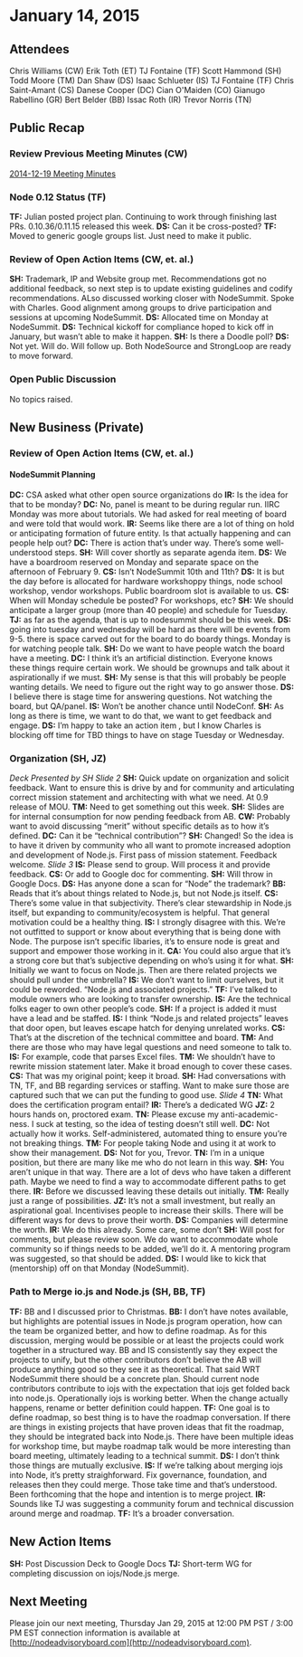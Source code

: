 # January 14, 2015

## Attendees
Chris Williams (CW)
Erik Toth (ET)
TJ Fontaine (TF)
Scott Hammond (SH)
Todd Moore (TM)
Dan Shaw (DS)
Isaac Schlueter (IS)
TJ Fontaine (TF)
Chris Saint-Amant (CS)
Danese Cooper (DC)
Cian O'Maiden (CO)
Gianugo Rabellino (GR)
Bert Belder (BB)
Issac Roth (IR)
Trevor Norris (TN)



## Public Recap

### Review Previous Meeting Minutes (CW)
[2014-12-19 Meeting Minutes](https://github.com/joyent/nodejs-advisory-board/blob/baf4891436da11ed681d21464a267b9a2a8f9ad5/meetings/2014-12-19/minutes.md)

### Node 0.12 Status (TF)
**TF:** Julian posted project plan. Continuing to work through finishing last PRs. 0.10.36/0.11.15 released this week.
**DS:** Can it be cross-posted?
**TF:** Moved to generic google groups list. Just need to make it public.

### Review of Open Action Items (CW, et. al.)
**SH:** Trademark, IP and Website group met. Recommendations got no additional feedback, so next step is to update existing guidelines and codify recommendations. ALso discussed working closer with NodeSummit. Spoke with Charles. Good alignment among groups to drive participation and sessions at upcoming NodeSummit.
**DS:** Allocated time on Monday at NodeSummit.
**DS:** Technical kickoff for compliance hoped to kick off in January, but wasn’t able to make it happen.
**SH:** Is there a Doodle poll?
**DS:** Not yet. Will do. Will follow up. Both NodeSource and StrongLoop are ready to move forward.

### Open Public Discussion
No topics raised.


## New Business (Private)

### Review of Open Action Items (CW, et. al.)

#### NodeSummit Planning
**DC:** CSA asked what other open source organizations do
**IR:** Is the idea for that to be monday?
**DC:** No, panel is meant to be during regular run. IIRC Monday was more about tutorials. We had asked for real meeting of board and were told that would work.
**IR:** Seems like there are a lot of thing on hold or anticipating formation of future entity. Is that actually happening and can people help out?
**DC:** There is action that’s under way. There’s some well-understood steps.
**SH:** Will cover shortly as separate agenda item.
**DS:** We have a boardroom reserved on Monday and separate space on the afternoon of February 9.
**CS:** Isn’t NodeSummit 10th and 11th?
**DS:** It is but the day before is allocated for hardware workshoppy things, node school workshop, vendor workshops. Public boardroom slot is available to us.
**CS:** When will Monday schedule be posted? For workshops, etc?
**SH:** We should anticipate a larger group (more than 40 people) and schedule for Tuesday.
**TJ:** as far as the agenda, that is up to nodesummit should be this week.
**DS:** going into tuesday and wednesday will be hard as there will be events from 9-5. there is space carved out for the board to do boardy things. Monday is for watching people talk.
**SH:** Do we want to have people watch the board have a meeting.
**DC:** I think it’s an artificial distinction. Everyone knows these things require certain work. We should be grownups and talk about it aspirationally if we must.
**SH:** My sense is that this will probably be people wanting details. We need to figure out the right way to go answer those.
**DS:** I believe there is stage time for answering questions. Not watching the board, but QA/panel.
**IS:** Won’t be another chance until NodeConf.
**SH:** As long as there is time, we want to do that, we want to get feedback and engage.
**DS:** I’m happy to take an action item , but I know Charles is blocking off time for TBD things to have on stage Tuesday or Wednesday.

### Organization (SH, JZ)
_Deck Presented by SH_
_Slide 2_
**SH:** Quick update on organization and solicit feedback. Want to ensure this is drive by and for community and articulating correct mission statement and architecting with what we need. At 0.9 release of MOU.
**TM:** Need to get something out this week.
**SH:** Slides are for internal consumption for now pending feedback from AB.
**CW:** Probably want to avoid discussing “merit” without specific details as to how it’s defined.
**DC:** Can it be “technical contribution”?
**SH:** Changed! So the idea is to have it driven by community who all want to promote increased adoption and development of Node.js. First pass of mission statement. Feedback welcome.
_Slide 3_
**IS:** Please send to group. Will process it and provide feedback.
**CS:** Or add to Google doc for commenting.
**SH:** Will throw in Google Docs.
**DS:** Has anyone done a scan for “Node” the trademark?
**BB:** Reads that it’s about things related to Node.js, but not Node.js itself.
**CS:** There’s some value in that subjectivity. There’s clear stewardship in Node.js itself, but expanding to community/ecosystem is helpful. That general motivation could be a healthy thing.
**IS:** I strongly disagree with this. We’re not outfitted to support or know about everything that is being done with Node. The purpose isn’t specific libaries, it’s to ensure node is great and support and empower those working in it.
**CA:** You could also argue that it’s a strong core but that’s subjective depending on who’s using it for what.
**SH:** Initially we want to focus on Node.js. Then are there related projects we should pull under the umbrella?
**IS:** We don’t want to limit ourselves, but it could be reworded. “Node.js and associated projects.”
**TF:** I’ve talked to module owners who are looking to transfer ownership.
**IS:** Are the technical folks eager to own other people’s code.
**SH:** If a project is added it must have a lead and be staffed.
**IS:** I think “Node.js and related projects” leaves that door open, but leaves escape hatch for denying unrelated works.
**CS:** That’s at the discretion of the technical committee and board.
**TM:** And there are those who may have legal questions and need someone to talk to.
**IS:** For example, code that parses Excel files.
**TM:** We shouldn’t have to rewrite mission statement later. Make it broad enough to cover these cases.
**CS:** That was my original point; keep it broad.
**SH:** Had conversations with TN, TF, and BB regarding services or staffing. Want to make sure those are captured such that we can put the funding to good use.
_Slide 4_
**TN:** What does the certification program entail?
**IR:** There’s a dedicated WG
**JZ:** 2 hours hands on, proctored exam.
**TN:** Please excuse my anti-academic-ness. I suck at testing, so the idea of testing doesn’t still well.
**DC:** Not actually how it works. Self-administered, automated thing to ensure you’re not breaking things.
**TM:** For people taking Node and using it at work to show their management.
**DS:** Not for you, Trevor.
**TN:** I’m in a unique position, but there are many like me who do not learn in this way.
**SH:** You aren’t unique in that way. There are a lot of devs who have taken a different path. Maybe we need to find a way to accommodate different paths to get there.
**IR:** Before we discussed leaving these details out initially.
**TM:** Really just a range of possibilities.
**JZ:** It’s not a small investment, but really an aspirational goal. Incentivises people to increase their skills. There will be different ways for devs to prove their worth.
**DS:** Companies will determine the worth.
**IR:** We do this already. Some care, some don’t
**SH:** Will post for comments, but please review soon. We do want to accommodate whole community so if things needs to be added, we’ll do it. A mentoring program was suggested, so that should be added.
**DS:** I would like to kick that (mentorship) off on that Monday (NodeSummit).


### Path to Merge io.js and Node.js (SH, BB, TF)
**TF:** BB and I discussed prior to Christmas.
**BB:** I don’t have notes available, but highlights are potential issues in Node.js program operation, how can the team be organized better, and how to define roadmap. As for this discussion, merging would be possible or at least the projects could work together in a structured way. BB and IS consistently say they expect the projects to unify, but the other contributors don’t believe the AB will produce anything good so they see it as theoretical. That said WRT NodeSummit there should be a concrete plan. Should current node contributors contribute to iojs with the expectation that iojs get folded back into node.js. Operationally iojs is working better. When the change actually happens, rename or better definition could happen.
**TF:** One goal is to define roadmap, so best thing is to have the roadmap conversation. If there are things in existing projects that have proven ideas that fit the roadmap, they should be integrated back into Node.js. There have been multiple ideas for workshop time, but maybe roadmap talk would be more interesting than board meeting, ultimately leading to a technical summit.
**DS:** I don’t think those things are mutually exclusive.
**IS:** If we’re talking about merging iojs into Node, it’s pretty straighforward. Fix governance, foundation, and releases then they could merge. Those take time and that’s understood. Been forthcoming that the hope and intention is to merge project.
**IR:** Sounds like TJ was suggesting a community forum and technical discussion around merge and roadmap.
**TF:** It’s a broader conversation.


## New Action Items
**SH:** Post Discussion Deck to Google Docs
**TJ:** Short-term WG for completing discussion on iojs/Node.js merge.


## Next Meeting
Please join our next meeting, Thursday Jan 29, 2015 at 12:00 PM PST / 3:00 PM EST connection information is available at [http://nodeadvisoryboard.com](http://nodeadvisoryboard.com).